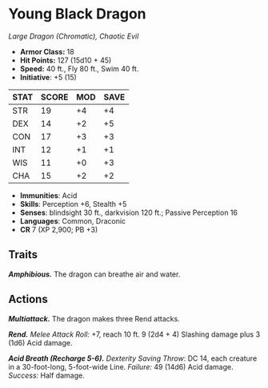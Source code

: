 # Young Black Dragon

*Large Dragon (Chromatic), Chaotic Evil*

- **Armor Class:** 18
- **Hit Points:** 127 (15d10 + 45)
- **Speed:** 40 ft., Fly 80 ft., Swim 40 ft.
- **Initiative**: +5 (15)

|STAT|SCORE|MOD|SAVE|
| --- | --- | --- | ---- |
| STR | 19 | +4 | +4 |
| DEX | 14 | +2 | +5 |
| CON | 17 | +3 | +3 |
| INT | 12 | +1 | +1 |
| WIS | 11 | +0 | +3 |
| CHA | 15 | +2 | +2 |

- **Immunities**: Acid
- **Skills**: Perception +6, Stealth +5
- **Senses**: blindsight 30 ft., darkvision 120 ft.; Passive Perception 16
- **Languages**: Common, Draconic
- **CR** 7 (XP 2,900; PB +3)

## Traits

***Amphibious.*** The dragon can breathe air and water.


## Actions

***Multiattack.*** The dragon makes three Rend attacks.

***Rend.*** *Melee Attack Roll:* +7, reach 10 ft. 9 (2d4 + 4) Slashing damage plus 3 (1d6) Acid damage.

***Acid Breath (Recharge 5-6).*** *Dexterity Saving Throw*: DC 14, each creature in a 30-foot-long, 5-foot-wide Line. *Failure:*  49 (14d6) Acid damage. *Success:*  Half damage.

